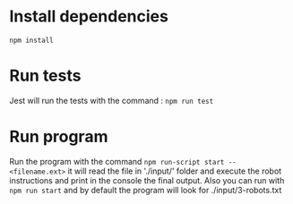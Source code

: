 # Install dependencies

`npm install`

# Run tests
Jest will run the tests with the command : `npm run test`


# Run program
Run the program with the command `npm run-script start -- <filename.ext>` it will read the file in './input/' folder and execute the robot instructions and print in the console the final output.
Also you can run with `npm run start` and by default the program will look for ./input/3-robots.txt